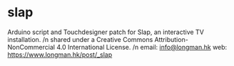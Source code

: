 # slap
Arduino script and Touchdesigner patch for Slap, an interactive TV installation. /n
shared under a Creative Commons Attribution-NonCommercial 4.0 International License. /n
email: info@longman.hk
web: https://www.longman.hk/post/_slap
